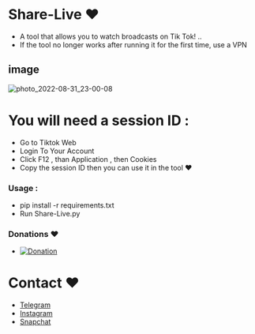 # Share-Live ❤

- A tool that allows you to watch broadcasts on Tik Tok! ..
- If the tool no longer works after running it for the first time, use a VPN 

## image 

![photo_2022-08-31_23-00-08](https://user-images.githubusercontent.com/84299287/187771861-8acea823-8cfd-4fda-929a-115151f5cf3f.jpg)

# You will need a session ID :
   - Go to Tiktok Web
   - Login To Your Account
   - Click F12 , than Application , then Cookies
   - Copy the session ID then you can use it in the tool ❤

### Usage :
   - pip install -r requirements.txt
   - Run Share-Live.py
   

### Donations ❤
- [![Donation](https://img.shields.io/badge/bitcoin-donate-yellow.svg)](https://www.up-00.com/i/00230/f3redhkz0pf8.jpg)

# Contact ❤
- [Telegram](https://t.me/ik48x)
- [Instagram](https://www.instagram.com/j4s_8/)
- [Snapchat](https://www.snapchat.com/add/j4s_8)
